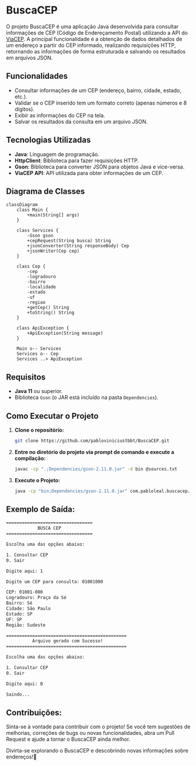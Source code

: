# BuscaCEP

O projeto BuscaCEP é uma aplicação Java desenvolvida para consultar informações de CEP (Código de Endereçamento Postal) utilizando a API do [ViaCEP](https://viacep.com.br/). A principal funcionalidade é a obtenção de dados detalhados de um endereço a partir do CEP informado, realizando requisições HTTP, retornando as informações de forma estruturada e salvando os resultados em arquivos JSON.

## Funcionalidades

- Consultar informações de um CEP (endereço, bairro, cidade, estado, etc.).
- Validar se o CEP inserido tem um formato correto (apenas números e 8 dígitos).
- Exibir as informações do CEP na tela.
- Salvar os resultados da consulta em um arquivo JSON.

## Tecnologias Utilizadas

- **Java**: Linguagem de programação.
- **HttpClient**: Biblioteca para fazer requisições HTTP.
- **Gson**: Biblioteca para converter JSON para objetos Java e vice-versa.
- **ViaCEP API**: API utilizada para obter informações de um CEP.

## Diagrama de Classes

```mermaid
classDiagram
    class Main {
        +main(String[] args)
    }

    class Services {
        -Gson gson
        +cepRequest(String busca) String
        +jsonConverter(String responseBody) Cep
        +jsonWriter(Cep cep)
    }

    class Cep {
        -cep
        -logradouro
        -bairro
        -localidade
        -estado
        -uf
        -regiao
        +getCep() String
        +toString() String
    }

    class ApiException {
        +ApiException(String message)
    }

    Main o-- Services
    Services o-- Cep
    Services ..> ApiException
```

## Requisitos

- **Java 11** ou superior.
- Biblioteca `Gson` (o JAR está incluído na pasta `Dependencies`).

## Como Executar o Projeto

1. **Clone o repositório:**
   ```bash
   git clone https://github.com/pabloviniciustbbt/BuscaCEP.git
   ```
2. **Entre no diretório do projeto via prompt de comando e execute a compilação:**
   ```bash
   javac -cp ".;Dependencies/gson-2.11.0.jar" -d bin @sources.txt
   ````
3. **Execute o Projeto:**
   ```bash
   java -cp "bin;Dependencies/gson-2.11.0.jar" com.pabloleal.buscacep.Main
   ```
   

## Exemplo de Saída:

```bash
=================================
            BUSCA CEP    
=================================

Escolha uma das opções abaixo:

1. Consultar CEP
0. Sair

Digite aqui: 1

Digite um CEP para consulta: 01001000

CEP: 01001-000
Logradouro: Praça da Sé
Bairro: Sé
Cidade: São Paulo
Estado: SP
UF: SP
Região: Sudeste

==============================================
          Arquivo gerado com Sucesso!
==============================================

Escolha uma das opções abaixo:

1. Consultar CEP
0. Sair

Digite aqui: 0

Saindo...
```

## Contribuições:

Sinta-se à vontade para contribuir com o projeto! Se você tem sugestões de melhorias, correções de bugs ou novas funcionalidades, abra um Pull Request e ajude a tornar o BuscaCEP ainda melhor.

Divirta-se explorando o BuscaCEP e descobrindo novas informações sobre endereços!📍
